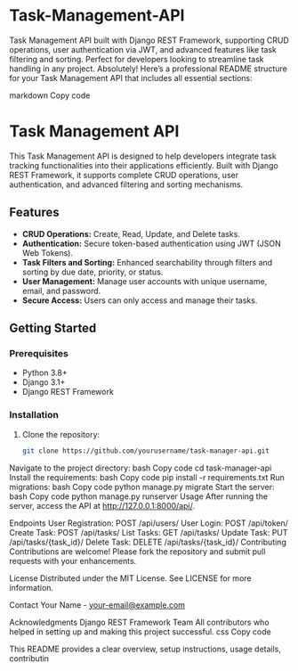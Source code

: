 # Task-Management-API
Task Management API built with Django REST Framework, supporting CRUD operations, user authentication via JWT, and advanced features like task filtering and sorting. Perfect for developers looking to streamline task handling in any project.
Absolutely! Here’s a professional README structure for your Task Management API that includes all essential sections:

markdown
Copy code
# Task Management API

This Task Management API is designed to help developers integrate task tracking functionalities into their applications efficiently. Built with Django REST Framework, it supports complete CRUD operations, user authentication, and advanced filtering and sorting mechanisms.

## Features

- **CRUD Operations:** Create, Read, Update, and Delete tasks.
- **Authentication:** Secure token-based authentication using JWT (JSON Web Tokens).
- **Task Filters and Sorting:** Enhanced searchability through filters and sorting by due date, priority, or status.
- **User Management:** Manage user accounts with unique username, email, and password.
- **Secure Access:** Users can only access and manage their tasks.

## Getting Started

### Prerequisites

- Python 3.8+
- Django 3.1+
- Django REST Framework

### Installation

1. Clone the repository:
   ```bash
   git clone https://github.com/yourusername/task-manager-api.git
Navigate to the project directory:
bash
Copy code
cd task-manager-api
Install the requirements:
bash
Copy code
pip install -r requirements.txt
Run migrations:
bash
Copy code
python manage.py migrate
Start the server:
bash
Copy code
python manage.py runserver
Usage
After running the server, access the API at http://127.0.0.1:8000/api/.

Endpoints
User Registration: POST /api/users/
User Login: POST /api/token/
Create Task: POST /api/tasks/
List Tasks: GET /api/tasks/
Update Task: PUT /api/tasks/{task_id}/
Delete Task: DELETE /api/tasks/{task_id}/
Contributing
Contributions are welcome! Please fork the repository and submit pull requests with your enhancements.

License
Distributed under the MIT License. See LICENSE for more information.

Contact
Your Name - your-email@example.com

Acknowledgments
Django REST Framework Team
All contributors who helped in setting up and making this project successful.
css
Copy code

This README provides a clear overview, setup instructions, usage details, contributin